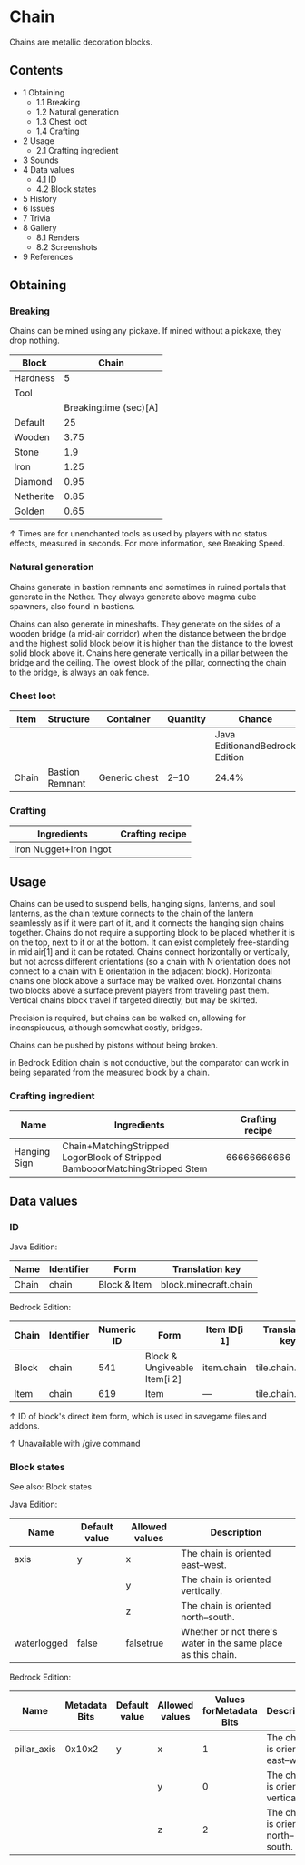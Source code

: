 # Chain
Chains are metallic decoration blocks.

## Contents
- 1 Obtaining
	- 1.1 Breaking
	- 1.2 Natural generation
	- 1.3 Chest loot
	- 1.4 Crafting
- 2 Usage
	- 2.1 Crafting ingredient
- 3 Sounds
- 4 Data values
	- 4.1 ID
	- 4.2 Block states
- 5 History
- 6 Issues
- 7 Trivia
- 8 Gallery
	- 8.1 Renders
	- 8.2 Screenshots
- 9 References

## Obtaining
### Breaking
Chains can be mined using any pickaxe. If mined without a pickaxe, they drop nothing.

| Block     | Chain                 |
|-----------|-----------------------|
| Hardness  | 5                     |
| Tool      |                       |
|           | Breakingtime (sec)[A] |
| Default   | 25                    |
| Wooden    | 3.75                  |
| Stone     | 1.9                   |
| Iron      | 1.25                  |
| Diamond   | 0.95                  |
| Netherite | 0.85                  |
| Golden    | 0.65                  |


↑ Times are for unenchanted tools as used by players with no status effects, measured in seconds. For more information, see Breaking Speed.


### Natural generation
Chains generate in bastion remnants and sometimes in ruined portals that generate in the Nether. They always generate above magma cube spawners, also found in bastions.

Chains can also generate in mineshafts. They generate on the sides of a wooden bridge (a mid-air corridor) when the distance between the bridge and the highest solid block below it is higher than the distance to the lowest solid block above it. Chains here generate vertically in a pillar between the bridge and the ceiling. The lowest block of the pillar, connecting the chain to the bridge, is always an oak fence.

### Chest loot
| Item  | Structure       | Container     | Quantity | Chance                         |
|-------|-----------------|---------------|----------|--------------------------------|
|       |                 |               |          | Java EditionandBedrock Edition |
| Chain | Bastion Remnant | Generic chest | 2–10     | 24.4%                          |

### Crafting
| Ingredients            | Crafting recipe |
|------------------------|-----------------|
| Iron Nugget+Iron Ingot |                 |

## Usage
Chains can be used to suspend bells, hanging signs, lanterns, and soul lanterns, as the chain texture connects to the chain of the lantern seamlessly as if it were part of it, and it connects the hanging sign chains together. Chains do not require a supporting block to be placed whether it is on the top, next to it or at the bottom. It can exist completely free-standing in mid air[1] and it can be rotated. Chains connect horizontally or vertically, but not across different orientations (so a chain with N orientation does not connect to a chain with E orientation in the adjacent block).
Horizontal chains one block above a surface may be walked over. Horizontal chains two blocks above a surface prevent players from traveling past them. Vertical chains block travel if targeted directly, but may be skirted.

Precision is required, but chains can be walked on, allowing for inconspicuous, although somewhat costly, bridges.

Chains can be pushed by pistons without being broken.

in Bedrock Edition chain is not conductive, but the comparator can work in being separated from the measured block by a chain.

### Crafting ingredient
| Name         | Ingredients                                                                 | Crafting recipe |
|--------------|-----------------------------------------------------------------------------|-----------------|
| Hanging Sign | Chain+MatchingStripped LogorBlock of Stripped BambooorMatchingStripped Stem | 66666666666     |

## Data values
### ID
Java Edition:

| Name  | Identifier | Form         | Translation key       |
|-------|------------|--------------|-----------------------|
| Chain | chain      | Block & Item | block.minecraft.chain |

Bedrock Edition:

| Chain | Identifier | Numeric ID | Form                         | Item ID[i 1] | Translation key |
|-------|------------|------------|------------------------------|--------------|-----------------|
| Block | chain      | 541        | Block & Ungiveable Item[i 2] | item.chain   | tile.chain.name |
| Item  | chain      | 619        | Item                         | —            | tile.chain.name |


↑ ID of block's direct item form, which is used in savegame files and addons.

↑ Unavailable with /give command


### Block states
See also: Block states

Java Edition:

| Name        | Default value | Allowed values | Description                                                   |
|-------------|---------------|----------------|---------------------------------------------------------------|
| axis        | y             | x              | The chain is oriented east–west.                              |
|             |               | y              | The chain is oriented vertically.                             |
|             |               | z              | The chain is oriented north–south.                            |
| waterlogged | false         | falsetrue      | Whether or not there's water in the same place as this chain. |

Bedrock Edition:

| Name        | Metadata Bits | Default value | Allowed values | Values forMetadata Bits | Description                        |
|-------------|---------------|---------------|----------------|-------------------------|------------------------------------|
| pillar_axis | 0x10x2        | y             | x              | 1                       | The chain is oriented east–west.   |
|             |               |               | y              | 0                       | The chain is oriented vertically.  |
|             |               |               | z              | 2                       | The chain is oriented north–south. |




